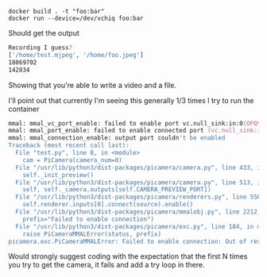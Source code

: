 ```
docker build . -t "foo:bar"
docker run --device=/dev/vchiq foo:bar
```
Should get the output
```zsh
Recording I guess?
['/home/test.mjpeg', '/home/foo.jpeg']
18069702
142834
```

Showing that you're able to write a video and a file.

I'll point out that currently I'm seeing this generally 1/3 times I try to run the container
```zsh
mmal: mmal_vc_port_enable: failed to enable port vc.null_sink:in:0(OPQV): ENOSPC
mmal: mmal_port_enable: failed to enable connected port (vc.null_sink:in:0(OPQV))0xbd2c50 (ENOSPC)
mmal: mmal_connection_enable: output port couldn't be enabled
Traceback (most recent call last):
  File "test.py", line 8, in <module>
    cam = PiCamera(camera_num=0)
  File "/usr/lib/python3/dist-packages/picamera/camera.py", line 433, in __init__
    self._init_preview()
  File "/usr/lib/python3/dist-packages/picamera/camera.py", line 513, in _init_preview
    self, self._camera.outputs[self.CAMERA_PREVIEW_PORT])
  File "/usr/lib/python3/dist-packages/picamera/renderers.py", line 558, in __init__
    self.renderer.inputs[0].connect(source).enable()
  File "/usr/lib/python3/dist-packages/picamera/mmalobj.py", line 2212, in enable
    prefix="Failed to enable connection")
  File "/usr/lib/python3/dist-packages/picamera/exc.py", line 184, in mmal_check
    raise PiCameraMMALError(status, prefix)
picamera.exc.PiCameraMMALError: Failed to enable connection: Out of resources
```
Would strongly suggest coding with the expectation that the first N times you try to get the camera, it fails and add a try loop in there.
